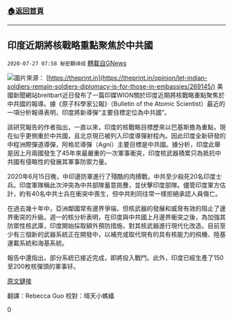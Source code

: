 ###  [:house:返回首頁](https://github.com/ourhimalayas/txt)
---

## 印度近期將核戰略重點聚焦於中共國
`2020-07-27 07:58 秘密翻译组` [轉載自GNews](https://gnews.org/zh-hant/277395/)

![](https://s3.amazonaws.com/gnews-media-offload/wp-content/uploads/2020/07/27071400/Picture-1-171.png)圖片來源： [https://theprint.in](https://theprint.in/opinion/let-indian-soldiers-remain-soldiers-diplomacy-is-for-those-in-embassies/269145/) 
美國新聞網站breitbart近日發布了一篇印媒WION關於印度近期將核戰略重點聚焦於中共國的報導。據《原子科學家公報》（Bulletin of the Atomic Scientist）最近的一項分析報導表明，印度將新導彈“主要目標定位為中共國”。

該研究報告的作者指出，一直以來，印度的核戰略目標歷來以巴基斯擔為重點，現在似乎更側重於中共國，且北京現已被列入印度導彈射程內。因此印度全新研發的中程洲際彈道導彈，阿格尼導彈（Agni）主要目標是中共國。據分析，印度此舉是因上月兩國發生了45年來最嚴重的一次軍事衝突，印度核武器積累只為抵抗中共國有侵略性的發展其軍事防禦力量。

2020年6月15日晚，中印邊防軍進行了殘酷的肉搏戰，中共至少殺死20名印度士兵。印度軍隊稱此次沖突為中共部隊蓄意挑釁，並伏擊印度部隊。儘管印度軍方估計，約有40名中共士兵在衝突中喪生，但中共則同往常一樣拒絕承認人員傷亡。

在過去幾十年中，亞洲鄰國常有邊界爭端，但核武器的發展和威脅有效的阻止了邊界衝突的升級。週一的核分析表明，在印度與中共國上月邊界衝突之後，為加強其防禦性核武庫，印度開始採取額外預防措施，對其核武器進行現代化改造。目前至少有三個新的武器系統正在開發中，以補充或取代現有的具有核能力的飛機、陸基運載系統和海基系統。

報告中還指出，部分系統已接近完成，即將投入戰鬥。此外，印度已經生產了150至200枚核彈頭的軍事钚。

[原文鏈接](https://www.breitbart.com/asia/2020/07/24/report-india-may-have-put-beijing-within-range-of-its-nuclear-weapons/)

翻譯：Rebecca Guo 
校對：晴天小螞蟻

0
